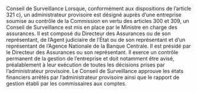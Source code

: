 Conseil de Surveillance
Lorsque, conformément aux dispositions de l’article 321 c), un administrateur provisoire est désigné auprès d’une entreprise soumise au contrôle de la Commission en vertu des articles 300 et 309, un Conseil de Surveillance est mis en place par le Ministre en charge des assurances. Il est composé du Directeur des Assurances ou de son représentant, de l’Agent judiciaire de l’État ou de son représentant et d’un représentant de l’Agence Nationale de la Banque Centrale. Il est présidé par le Directeur des Assurances ou son représentant.
Il exerce un contrôle permanent de la gestion de l’entreprise et doit notamment être avisé, préalablement à leur exécution de toutes les décisions prises par l’administrateur provisoire.
Le Conseil de Surveillance approuve les états financiers arrêtés par l’administrateur provisoire ainsi que le rapport de gestion établi par les commissaires aux comptes.